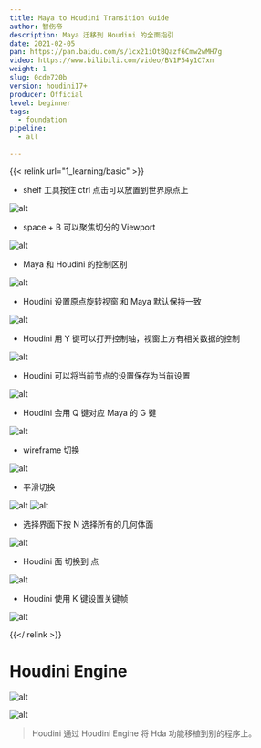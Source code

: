 ```yaml
---
title: Maya to Houdini Transition Guide
author: 智伤帝
description: Maya 迁移到 Houdini 的全面指引
date: 2021-02-05
pan: https://pan.baidu.com/s/1cx21iOtBQazf6Cmw2wMH7g
video: https://www.bilibili.com/video/BV1P54y1C7xn
weight: 1
slug: 0cde720b
version: houdini17+
producer: Official
level: beginner
tags: 
  - foundation
pipeline:
  - all

---
```


{{< relink url="1_learning/basic" >}} 

+ shelf 工具按住 ctrl 点击可以放置到世界原点上

![alt](https://cdn.jsdelivr.net/gh/FXTD-ODYSSEY/HoudiniWiki@gh-pages/posts/0cde720b/01.jpg)


+ space + B 可以聚焦切分的 Viewport 

![alt](https://cdn.jsdelivr.net/gh/FXTD-ODYSSEY/HoudiniWiki@gh-pages/posts/0cde720b/02.jpg)

+ Maya 和 Houdini 的控制区别

![alt](https://cdn.jsdelivr.net/gh/FXTD-ODYSSEY/HoudiniWiki@gh-pages/posts/0cde720b/03.jpg)

+ Houdini 设置原点旋转视窗 和 Maya 默认保持一致

![alt](https://cdn.jsdelivr.net/gh/FXTD-ODYSSEY/HoudiniWiki@gh-pages/posts/0cde720b/04.jpg)
   
+ Houdini 用 Y 键可以打开控制轴，视窗上方有相关数据的控制

![alt](https://cdn.jsdelivr.net/gh/FXTD-ODYSSEY/HoudiniWiki@gh-pages/posts/0cde720b/05.jpg)
   
+ Houdini 可以将当前节点的设置保存为当前设置

![alt](https://cdn.jsdelivr.net/gh/FXTD-ODYSSEY/HoudiniWiki@gh-pages/posts/0cde720b/06.jpg)
   
+ Houdini 会用 Q 键对应 Maya 的 G 键

![alt](https://cdn.jsdelivr.net/gh/FXTD-ODYSSEY/HoudiniWiki@gh-pages/posts/0cde720b/07.jpg)
   
+ wireframe 切换 

![alt](https://cdn.jsdelivr.net/gh/FXTD-ODYSSEY/HoudiniWiki@gh-pages/posts/0cde720b/08.jpg)

+ 平滑切换

![alt](https://cdn.jsdelivr.net/gh/FXTD-ODYSSEY/HoudiniWiki@gh-pages/posts/0cde720b/09.jpg)
![alt](https://cdn.jsdelivr.net/gh/FXTD-ODYSSEY/HoudiniWiki@gh-pages/posts/0cde720b/10.png)

+ 选择界面下按 N 选择所有的几何体面

![alt](https://cdn.jsdelivr.net/gh/FXTD-ODYSSEY/HoudiniWiki@gh-pages/posts/0cde720b/11.jpg)

+ Houdini 面 切换到 点
 
![alt](https://cdn.jsdelivr.net/gh/FXTD-ODYSSEY/HoudiniWiki@gh-pages/posts/0cde720b/12.jpg)


+ Houdini 使用 K 键设置关键帧

![alt](https://cdn.jsdelivr.net/gh/FXTD-ODYSSEY/HoudiniWiki@gh-pages/posts/0cde720b/13.jpg)

{{</ relink >}}

# Houdini Engine

![alt](https://cdn.jsdelivr.net/gh/FXTD-ODYSSEY/HoudiniWiki@gh-pages/posts/0cde720b/14.jpg)

![alt](https://cdn.jsdelivr.net/gh/FXTD-ODYSSEY/HoudiniWiki@gh-pages/posts/0cde720b/15.jpg)


> Houdini 通过 Houdini Engine 将 Hda 功能移植到别的程序上。
